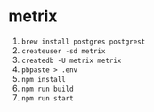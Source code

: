 # metrix

  1. `brew install postgres postgrest`
  2. `createuser -sd metrix`
  3. `createdb -U metrix metrix`
  4. `pbpaste > .env`
  2. `npm install`
  3. `npm run build`
  4. `npm run start`
